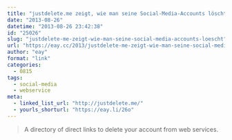 ```yaml
---
title: "justdelete.me zeigt, wie man seine Social-Media-Accounts löscht"
date: "2013-08-26"
datetime: "2013-08-26 23:42:38"
id: "25026"
slug: "justdelete-me-zeigt-wie-man-seine-social-media-accounts-loescht"
url: "https://eay.cc/2013/justdelete-me-zeigt-wie-man-seine-social-media-accounts-loescht/"
author: "eay"
format: "link"
categories:
  - 0815
tags:
  - social-media
  - webservice
meta:
  - linked_list_url: "http://justdelete.me/"
  - yourls_shorturl: "https://eay.li/26o"
---
```


> A directory of direct links to delete your account from web services.
